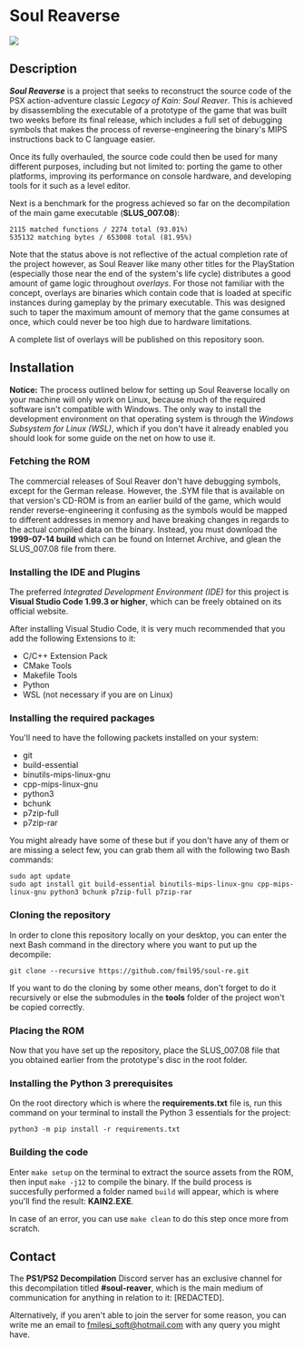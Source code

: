 # Soul Reaverse

<img src="https://i.imgur.com/RTQyAu8.png"/>

## Description

***Soul Reaverse*** is a project that seeks to reconstruct the source code of the PSX action-adventure classic *Legacy of Kain: Soul Reaver*. This is achieved by disassembling the executable of a prototype of the game that was built two weeks before its final release, which includes a full set of debugging symbols that makes the process of reverse-engineering the binary's MIPS instructions back to C language easier.

Once its fully overhauled, the source code could then be used for many different purposes, including but not limited to: porting the game to other platforms, improving its performance on console hardware, and developing tools for it such as a level editor.  

Next is a benchmark for the progress achieved so far on the decompilation of the main game executable (**SLUS_007.08**): 
```
2115 matched functions / 2274 total (93.01%)
535132 matching bytes / 653008 total (81.95%)
```

Note that the status above is not reflective of the actual completion rate of the project however, as Soul Reaver like many other titles for the PlayStation (especially those near the end of the system's life cycle) distributes a good amount of game logic throughout *overlays*. For those not familiar with the concept, overlays are binaries which contain code that is loaded at specific instances during gameplay by the primary executable. This was designed such to taper the maximum amount of memory that the game consumes at once, which could never be too high due to hardware limitations.

A complete list of overlays will be published on this repository soon.  

## Installation

**Notice:** The process outlined below for setting up Soul Reaverse locally on your machine will only work on Linux, because much of the required software isn't compatible with Windows. The only way to install the development environment on that operating system is through the *Windows Subsystem for Linux (WSL)*, which if you don't have it already enabled you should look for some guide on the net on how to use it.  

### Fetching the ROM

The commercial releases of Soul Reaver don't have debugging symbols, except for the German release. However, the .SYM file that is available on that version's CD-ROM is from an earlier build of the game, which would render reverse-engineering it confusing as the symbols would be mapped to different addresses in memory and have breaking changes in regards to the actual compiled data on the binary. Instead, you must download the **1999-07-14 build** which can be found on Internet Archive, and glean the SLUS_007.08 file from there. 

### Installing the IDE and Plugins

The preferred *Integrated Development Environment (IDE)* for this project is **Visual Studio Code 1.99.3 or higher**, which can be freely obtained on its official website.

After installing Visual Studio Code, it is very much recommended that you add the following Extensions to it:
- C/C++ Extension Pack
- CMake Tools
- Makefile Tools
- Python
- WSL (not necessary if you are on Linux)

### Installing the required packages

You'll need to have the following packets installed on your system:
- git
- build-essential
- binutils-mips-linux-gnu
- cpp-mips-linux-gnu
- python3
- bchunk
- p7zip-full
- p7zip-rar

You might already have some of these but if you don't have any of them or are missing a select few, you can grab them all with the following two Bash commands:
```
sudo apt update
sudo apt install git build-essential binutils-mips-linux-gnu cpp-mips-linux-gnu python3 bchunk p7zip-full p7zip-rar
```

### Cloning the repository

In order to clone this repository locally on your desktop, you can enter the next Bash command in the directory where you want to put up the decompile:  
```
git clone --recursive https://github.com/fmil95/soul-re.git
```

If you want to do the cloning by some other means, don't forget to do it recursively or else the submodules in the **tools** folder of the project won't be copied correctly.

### Placing the ROM

Now that you have set up the repository, place the SLUS_007.08 file that you obtained earlier from the prototype's disc in the root folder.  

### Installing the Python 3 prerequisites

On the root directory which is where the **requirements.txt** file is, run this command on your terminal to install the Python 3 essentials for the project: 
```
python3 -m pip install -r requirements.txt
```

### Building the code

Enter `make setup` on the terminal to extract the source assets from the ROM, then input `make -j12` to compile the binary. If the build process is succesfully performed a folder named `build` will appear, which is where you'll find the result: **KAIN2.EXE**. 

In case of an error, you can use `make clean` to do this step once more from scratch.
 
## Contact

The **PS1/PS2 Decompilation** Discord server has an exclusive channel for this decompilation titled **#soul-reaver**, which is the main medium of communication for anything in relation to it: [REDACTED].

Alternatively, if you aren't able to join the server for some reason, you can write me an email to fmilesi_soft@hotmail.com with any query you might have. 
